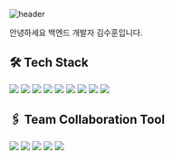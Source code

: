 ![header](https://capsule-render.vercel.app/api?type=waving&color=5b5b5b&height=300&section=header&text=Shoot%20for%20the%20Moon%20🌕&fontSize=60&desc=At%20least,%20it'll%20remain%20as%20a%20Star%20✨&descSize=30&descAlignY=65&fontColor=ffffff)

안녕하세요 백엔드 개발자 김수훈입니다.

## 🛠 Tech Stack
<img src="https://img.shields.io/badge/-HTML5-E34F26?style=flat&logo=HTML5&logoColor=white"/> <img src="https://img.shields.io/badge/-CSS3-1572B6?style=flat&logo=CSS3&logoColor=white"> <img src="https://img.shields.io/badge/-Python-3776AB?style=flat&logo=Python&logoColor=white"/> <img src="https://img.shields.io/badge/-JavaScript-F7DF1E?style=flat&logo=JavaScript&logoColor=white"/>
<img src="https://img.shields.io/badge/-Django-092E20?style=flat&logo=Django&logoColor=white"> <img src="https://img.shields.io/badge/-Node.js-339933?style=flat&logo=Node.js&logoColor=white"> <img src="https://img.shields.io/badge/-Express-000000?style=flat&logo=Express&logoColor=white">
<img src="https://img.shields.io/badge/-MySQL-4479A1?style=flat&logo=MySQL&logoColor=white">
<img src="https://img.shields.io/badge/-Amazon%20AWS-232F3E?style=flat&logo=Amazon%20AWS&logoColor=white">

## 🖇 Team Collaboration Tool
<img src="https://img.shields.io/badge/-Git-F05032?style=flat&logo=Git&logoColor=white"> <img src="https://img.shields.io/badge/-GitHub-181717?style=flat&logo=GitHub&logoColor=white"> <img src="https://img.shields.io/badge/-Slack-4A154B?style=flat&logo=Slack&logoColor=white"> <img src="https://img.shields.io/badge/-Trello-0052CC?style=flat&logo=Trello&logoColor=white">
 <img src="https://img.shields.io/badge/-Notion-000000?style=flat&logo=Notion&logoColor=white">
